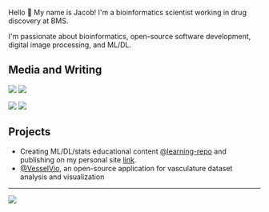 Hello 🤖 My name is Jacob! I'm a bioinformatics scientist working in drug discovery at BMS.

I'm passionate about bioinformatics, open-source software development, digital image processing, and ML/DL. 

## Media and Writing
    
[![](https://img.shields.io/badge/follow-%40bumgarner_jr-1DA1F2?logo=twitter&style=social)](https://twitter.com/Bumgarner_JR)
[![](https://img.shields.io/badge/LinkedIn-4285F4?style=flat&logo=linkedin)](https://www.linkedin.com/in/jacob-bumgarner/)
    
[![](https://img.shields.io/badge/Medium-000000?style=flat&logo=medium&logoColor=white)](https://medium.com/@jacobbumgarner)
[![](https://img.shields.io/badge/Google%20Scholar-4285F4?style=flat&logo=google-scholar&logoColor=white)](https://scholar.google.com/citations?user=n4RucXIAAAAJ&hl=en) 

## Projects
- Creating ML/DL/stats educational content [@learning-repo](https://github.com/JacobBumgarner/learning-repo) and publishing on my personal site [link](jacobbumgarner.github.io).
- [@VesselVio](https://github.com/JacobBumgarner/VesselVio), an open-source application for vasculature dataset analysis and visualization

---
    
![](https://img.shields.io/github/stars/jacobbumgarner?label=Total%20Stars&style=social)
<!-- ![](https://komarev.com/ghpvc/?username=jacobbumgarner&color=orange&label=Profile+visits) -->
